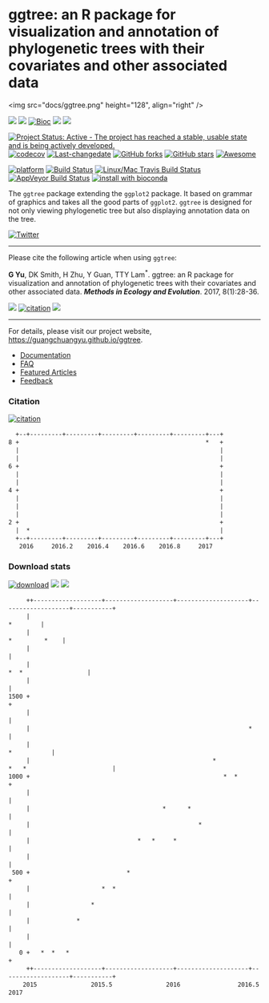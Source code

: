 <!-- README.md is generated from README.Rmd. Please edit that file -->
ggtree: an R package for visualization and annotation of phylogenetic trees with their covariates and other associated data
===========================================================================================================================

<img src="docs/ggtree.png" height="128", align="right" />

[![](https://img.shields.io/badge/release%20version-1.6.10-green.svg?style=flat)](https://bioconductor.org/packages/ggtree) [![](https://img.shields.io/badge/devel%20version-1.7.10-green.svg?style=flat)](https://github.com/guangchuangyu/ggtree) [![Bioc](http://www.bioconductor.org/shields/years-in-bioc/ggtree.svg)](https://www.bioconductor.org/packages/devel/bioc/html/ggtree.html#since) [![](https://img.shields.io/badge/download-12746/total-blue.svg?style=flat)](https://bioconductor.org/packages/stats/bioc/ggtree) [![](https://img.shields.io/badge/download-967/month-blue.svg?style=flat)](https://bioconductor.org/packages/stats/bioc/ggtree)

[![Project Status: Active - The project has reached a stable, usable state and is being actively developed.](http://www.repostatus.org/badges/latest/active.svg)](http://www.repostatus.org/#active) [![codecov](https://codecov.io/gh/GuangchuangYu/ggtree/branch/master/graph/badge.svg)](https://codecov.io/gh/GuangchuangYu/ggtree) [![Last-changedate](https://img.shields.io/badge/last%20change-2017--03--13-green.svg)](https://github.com/GuangchuangYu/ggtree/commits/master) [![GitHub forks](https://img.shields.io/github/forks/GuangchuangYu/ggtree.svg)](https://github.com/GuangchuangYu/ggtree/network) [![GitHub stars](https://img.shields.io/github/stars/GuangchuangYu/ggtree.svg)](https://github.com/GuangchuangYu/ggtree/stargazers) [![Awesome](https://cdn.rawgit.com/sindresorhus/awesome/d7305f38d29fed78fa85652e3a63e154dd8e8829/media/badge.svg)](https://awesome-r.com/#awesome-r-graphic-displays)

[![platform](http://www.bioconductor.org/shields/availability/devel/ggtree.svg)](https://www.bioconductor.org/packages/devel/bioc/html/ggtree.html#archives) [![Build Status](http://www.bioconductor.org/shields/build/devel/bioc/ggtree.svg)](https://bioconductor.org/checkResults/devel/bioc-LATEST/ggtree/) [![Linux/Mac Travis Build Status](https://img.shields.io/travis/GuangchuangYu/ggtree/master.svg?label=Mac%20OSX%20%26%20Linux)](https://travis-ci.org/GuangchuangYu/ggtree) [![AppVeyor Build Status](https://img.shields.io/appveyor/ci/Guangchuangyu/ggtree/master.svg?label=Windows)](https://ci.appveyor.com/project/GuangchuangYu/ggtree) [![install with bioconda](https://img.shields.io/badge/install%20with-bioconda-green.svg?style=flat)](http://bioconda.github.io/recipes/bioconductor-ggtree/README.html)

The `ggtree` package extending the `ggplot2` package. It based on grammar of graphics and takes all the good parts of `ggplot2`. `ggtree` is designed for not only viewing phylogenetic tree but also displaying annotation data on the tree.

[![Twitter](https://img.shields.io/twitter/url/https/github.com/GuangchuangYu/ggtree.svg?style=social)](https://twitter.com/intent/tweet?hashtags=ggtree&url=http://onlinelibrary.wiley.com/doi/10.1111/2041-210X.12628/abstract&screen_name=guangchuangyu)

------------------------------------------------------------------------

Please cite the following article when using `ggtree`:

**G Yu**, DK Smith, H Zhu, Y Guan, TTY Lam<sup>\*</sup>. ggtree: an R package for visualization and annotation of phylogenetic trees with their covariates and other associated data. ***Methods in Ecology and Evolution***. 2017, 8(1):28-36.

[![](https://img.shields.io/badge/doi-10.1111/2041--210X.12628-green.svg?style=flat)](http://dx.doi.org/10.1111/2041-210X.12628) [![citation](https://img.shields.io/badge/cited%20by-9-green.svg?style=flat)](https://scholar.google.com.hk/scholar?oi=bibs&hl=en&cites=7268358477862164627) [![](https://img.shields.io/badge/Altmetric-351-green.svg?style=flat)](https://www.altmetric.com/details/10533079)

------------------------------------------------------------------------

For details, please visit our project website, <https://guangchuangyu.github.io/ggtree>.

-   [Documentation](https://guangchuangyu.github.io/ggtree/documentation/)
-   [FAQ](https://guangchuangyu.github.io/ggtree/faq/)
-   [Featured Articles](https://guangchuangyu.github.io/ggtree/featuredArticles/)
-   [Feedback](https://guangchuangyu.github.io/ggtree/#feedback)

### Citation

[![citation](https://img.shields.io/badge/cited%20by-9-green.svg?style=flat)](https://scholar.google.com.hk/scholar?oi=bibs&hl=en&cites=7268358477862164627)

      +--+---------+---------+---------+---------+---------+---+
    8 +                                                    *   +
      |                                                        |
      |                                                        |
    6 +                                                        +
      |                                                        |
      |                                                        |
    4 +                                                        +
      |                                                        |
      |                                                        |
      |                                                        |
    2 +                                                        +
      |  *                                                     |
      +--+---------+---------+---------+---------+---------+---+
       2016     2016.2    2016.4    2016.6    2016.8     2017   

### Download stats

[![download](http://www.bioconductor.org/shields/downloads/ggtree.svg)](https://bioconductor.org/packages/stats/bioc/ggtree) [![](https://img.shields.io/badge/download-12746/total-blue.svg?style=flat)](https://bioconductor.org/packages/stats/bioc/ggtree) [![](https://img.shields.io/badge/download-967/month-blue.svg?style=flat)](https://bioconductor.org/packages/stats/bioc/ggtree)

         ++-------------------+-------------------+--------------------+-------------------+-----------+
         |                                                                                    *        |
         |                                                                              *         *    |
         |                                                                                             |
         |                                                                       *  *                  |
         |                                                                                             |
    1500 +                                                                                             +
         |                                                                                             |
         |                                                             *                               |
         |                                                                                 *           |
         |                                                   *            *   *                        |
    1000 +                                                      *  *                                   +
         |                                                                                             |
         |                                     *      *                                                |
         |                                               *                                             |
         |                              *   *     *                                                    |
         |                                                                                             |
     500 +                           *                                                                 +
         |                    *  *                                                                     |
         |                 *                                                                           |
         |             *                                                                               |
         |                                                                                             |
       0 +   *  *   *                                                                                  +
         ++-------------------+-------------------+--------------------+-------------------+-----------+
        2015               2015.5               2016                2016.5               2017
